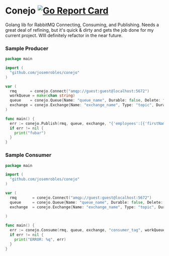 # Conejo [![Go Report Card](https://goreportcard.com/badge/github.com/josemrobles/conejo)](https://goreportcard.com/report/github.com/josemrobles/conejo)
Golang lib for RabbitMQ Connecting, Consuming, and Publishing. Needs a great deal of refining, but it's quick & dirty and gets the job done for my current project. WIll definitely refactor in the near future.



### Sample Producer
```go
package main

import (
  "github.com/josemrobles/conejo"
)

var (
  rmq      = conejo.Connect("amqp://guest:guest@localhost:5672")
  workQueue = make(chan string) 
  queue    = conejo.Queue{Name: "queue_name", Durable: false, Delete: false, Exclusive: false, NoWait: false}
  exchange = conejo.Exchange{Name: "exchange_name", Type: "topic", Durable: true, AutoDeleted: false, Internal: false, NoWait: false}
)

func main() {
  err := conejo.Publish(rmq, queue, exchange, "{'employees':[{'firstName':'John','lastName':'Doe'}]}")
  if err != nil {
    print("fubar")
  }
}
```

### Sample Consumer
```go
package main

import (
  "github.com/josemrobles/conejo"
)

var (
  rmq       = conejo.Connect("amqp://guest:guest@localhost:5672")
  queue     = conejo.Queue{Name: "queue_name", Durable: false, Delete: false, Exclusive: false, NoWait: false}
  exchange  = conejo.Exchange{Name: "exchange_name", Type: "topic", Durable: true, AutoDeleted: false, Internal: false, NoWait: false}
  
)

func main() {
  err := conejo.Consume(rmq, queue, exchange, "consumer_tag", workQueue)
  if err != nil {
    print("ERROR: %q", err)
  }
}
```
